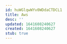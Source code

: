 ```yaml
---
id: huWGlqwWYv0WDdaCTDCL1
title: Aws
desc: ''
updated: 1641608240627
created: 1641608240627
stub: true
---
```


